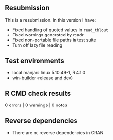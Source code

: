 ## Resubmission
This is a resubmission. In this version I have:
 * Fixed handling of quoted values in `read_tblout`
 * Fixed warnings generated by readr
 * Fixed non-portable file paths in test suite
 * Turn off lazy file reading

## Test environments
 * local manjaro linux 5.10.49-1, R 4.1.0
 * win-builder (release and dev)

## R CMD check results

0 errors | 0 warnings | 0 notes

## Reverse dependencies

 * There are no reverse dependencies in CRAN
